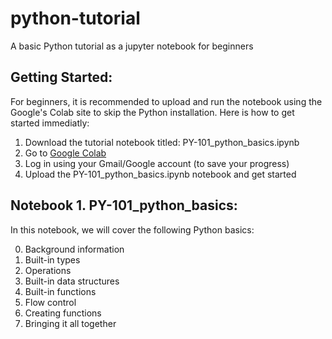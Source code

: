 # python-tutorial
A basic Python tutorial as a jupyter notebook for beginners

## Getting Started:
For beginners, it is recommended to upload and run the notebook using the Google's Colab site to skip the Python installation. Here is how to get started immediatly:

  1. Download the tutorial notebook titled: PY-101_python_basics.ipynb
  2. Go to [Google Colab](https://colab.research.google.com/)
  3. Log in using your Gmail/Google account (to save your progress)
  4. Upload the PY-101_python_basics.ipynb notebook and get started

## Notebook 1. PY-101_python_basics:
In this notebook, we will cover the following Python basics:

  0. Background information
  1. Built-in types
  2. Operations
  3. Built-in data structures
  4. Built-in functions
  5. Flow control
  6. Creating functions
  7. Bringing it all together
